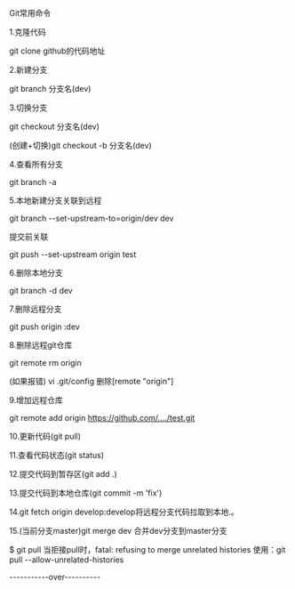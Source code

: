 ﻿Git常用命令

1.克隆代码

 git clone github的代码地址

2.新建分支

git branch 分支名(dev)

3.切换分支

git checkout 分支名(dev)

(创建+切换)git checkout -b 分支名(dev)

4.查看所有分支

git branch -a

5.本地新建分支关联到远程

git branch --set-upstream-to=origin/dev dev

 提交前关联

git push --set-upstream origin test

6.删除本地分支

git branch -d dev

7.删除远程分支

git push origin :dev

8.删除远程git仓库

git remote rm origin

(如果报错) vi .git/config 删除[remote "origin"]

9.增加远程仓库

git remote add origin https://github.com/..../test.git

10.更新代码(git pull)

11.查看代码状态(git status)

12.提交代码到暂存区(git add .)

13.提交代码到本地仓库(git commit -m 'fix')

14.git fetch origin develop:develop将远程分支代码拉取到本地.。

15.(当前分支master)git merge dev 合并dev分支到master分支

$ git pull
当拒接pull时，fatal: refusing to merge unrelated histories
使用：git pull --allow-unrelated-histories


-----------over----------
